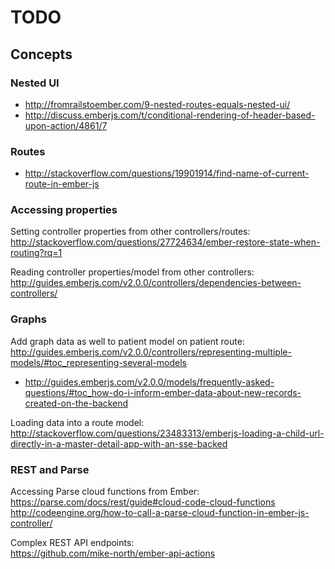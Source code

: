 # TODO

## Concepts

### Nested UI

- http://fromrailstoember.com/9-nested-routes-equals-nested-ui/
- http://discuss.emberjs.com/t/conditional-rendering-of-header-based-upon-action/4861/7

### Routes

- http://stackoverflow.com/questions/19901914/find-name-of-current-route-in-ember-js

### Accessing properties

Setting controller properties from other controllers/routes:  
http://stackoverflow.com/questions/27724634/ember-restore-state-when-routing?rq=1

Reading controller properties/model from other controllers:  
http://guides.emberjs.com/v2.0.0/controllers/dependencies-between-controllers/

### Graphs

Add graph data as well to patient model on patient route:  
http://guides.emberjs.com/v2.0.0/controllers/representing-multiple-models/#toc_representing-several-models

- http://guides.emberjs.com/v2.0.0/models/frequently-asked-questions/#toc_how-do-i-inform-ember-data-about-new-records-created-on-the-backend

Loading data into a route model:  
http://stackoverflow.com/questions/23483313/emberjs-loading-a-child-url-directly-in-a-master-detail-app-with-an-sse-backed

### REST and Parse

Accessing Parse cloud functions from Ember:  
https://parse.com/docs/rest/guide#cloud-code-cloud-functions  
http://codeengine.org/how-to-call-a-parse-cloud-function-in-ember-js-controller/  

Complex REST API endpoints:  
https://github.com/mike-north/ember-api-actions  
